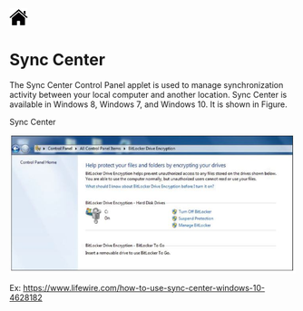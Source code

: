 [![Home](/img/home.jpg)](1.6_OS_win_ControlPanel.md)

# Sync Center
The Sync Center Control Panel applet is used to manage synchronization activity between
your local computer and another location. Sync Center is available in Windows 8, Windows
7, and Windows 10. It is shown in Figure.

Sync Center

![Home](/img/f1.6_CP_bitlocker.jpg)

Ex: https://www.lifewire.com/how-to-use-sync-center-windows-10-4628182


